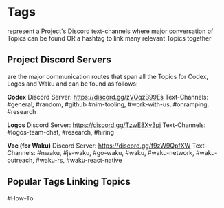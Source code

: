 # Tags
represent a Project's Discord text-channels where major conversation of Topics can be found
OR
a hashtag to link many relevant Topics together

## Project Discord Servers
are the major communication routes that span all the Topics for Codex, Logos and Waku and can be found as follows:

**Codex**
Discord Server: https://discord.gg/zVQqzB99Es
Text-Channels: #general, #random, #github #nim-tooling, #work-with-us, #onramping, #research

**Logos**
Discord Server: https://discord.gg/TzwE8Xv3pj
Text-Channels: #logos-team-chat, #research, #hiring

**Vac (for Waku)**
Discord Server: https://discord.gg/f9zW9QpfXW
Text-Channels: #nwaku, #js-waku, #go-waku, #waku, #waku-network, #waku-outreach, #waku-rs, #waku-react-native

## Popular Tags Linking Topics
#How-To
